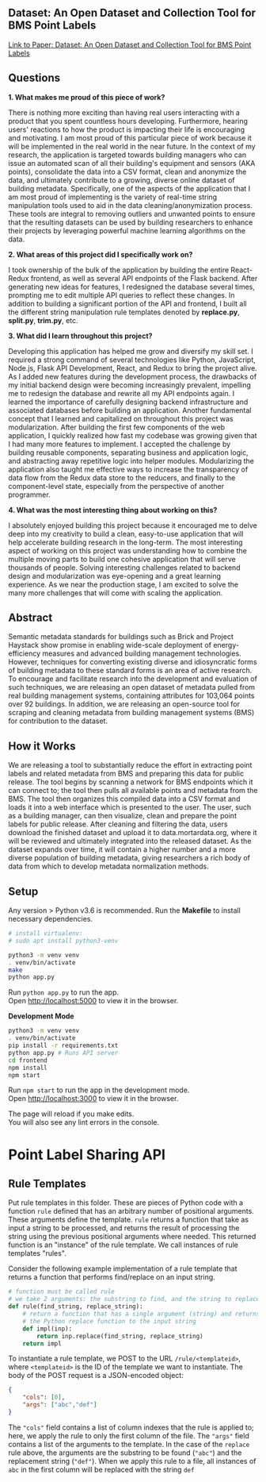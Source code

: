 ## Dataset: An Open Dataset and Collection Tool for BMS Point Labels

[Link to Paper: Dataset: An Open Dataset and Collection Tool for BMS Point Labels](https://brickschema.org/papers/BuildingMetadataDataset-DATA-2019-Fierro.pdf)

## Questions

**1. What makes me proud of this piece of work?**

There is nothing more exciting than having real users interacting with a product that you spent countless hours developing. Furthermore, hearing users' reactions to how the product is impacting their life is encouraging and motivating. I am most proud of this particular piece of work because it will be implemented in the real world in the near future. In the context of my research, the application is targeted towards building managers who can issue an automated scan of all their building's equipment and sensors (AKA points), consolidate the data into a CSV format, clean and anonymize the data, and ultimately contribute to a growing, diverse online dataset of building metadata. Specifically, one of the aspects of the application that I am most proud of implementing is the variety of real-time string manipulation tools used to aid in the data cleaning/anonymization process. These tools are integral to removing outliers and unwanted points to ensure that the resulting datasets can be used by building researchers to enhance their projects by leveraging powerful machine learning algorithms on the data. 

**2. What areas of this project did I specifically work on?**

I took ownership of the bulk of the application by building the entire React-Redux frontend, as well as several API endpoints of the Flask backend. After generating new ideas for features, I redesigned the database several times, prompting me to edit multiple API queries to reflect these changes. In addition to building a significant portion of the API and frontend, I built all the different string manipulation rule templates denoted by **replace.py**, **split.py**, **trim.py**, etc. 

**3. What did I learn throughout this project?**

Developing this application has helped me grow and diversify my skill set. I required a strong command of several technologies like Python, JavaScript, Node.js, Flask API Development, React, and Redux to bring the project alive. As I added new features during the development process, the drawbacks of my initial backend design were becoming increasingly prevalent, impelling me to redesign the database and rewrite all my API endpoints again. I learned the importance of carefully designing backend infrastructure and associated databases before building an application. Another fundamental concept that I learned and capitalized on throughout this project was modularization. After building the first few components of the web application, I quickly realized how fast my codebase was growing given that I had many more features to implement. I accepted the challenge by building reusable components, separating business and application logic, and abstracting away repetitive logic into helper modules. Modularizing the application also taught me effective ways to increase the transparency of data flow from the Redux data store to the reducers, and finally to the component-level state, especially from the perspective of another programmer. 

**4. What was the most interesting thing about working on this?**

I absolutely enjoyed building this project because it encouraged me to delve deep into my creativity to build a clean, easy-to-use application that will help accelerate building research in the long-term. The most interesting aspect of working on this project was understanding how to combine the multiple moving parts to build one cohesive application that will serve thousands of people. Solving interesting challenges related to backend design and modularization was eye-opening and a great learning experience. As we near the production stage, I am excited to solve the many more challenges that will come with scaling the application. 

## Abstract

Semantic metadata standards for buildings such as Brick and Project
Haystack show promise in enabling wide-scale deployment of
energy-efficiency measures and advanced building management
technologies. However, techniques for converting existing diverse
and idiosyncratic forms of building metadata to these standard
forms is an area of active research. To encourage and facilitate
research into the development and evaluation of such techniques,
we are releasing an open dataset of metadata pulled from real building management systems, containing attributes for 103,064 points
over 92 buildings. In addition, we are releasing an open-source tool
for scraping and cleaning metadata from building management
systems (BMS) for contribution to the dataset.

## How it Works

We are releasing a tool to substantially reduce the effort in extracting point labels and related metadata
from BMS and preparing this data for public release. The tool begins by scanning a network for BMS endpoints which it can connect to; the tool then pulls all available points and metadata from the
BMS. The tool then organizes this compiled data into a CSV format and loads it into a web interface which is presented to the user. The user, such as a building manager, can then visualize, clean and
prepare the point labels for public release. After cleaning and filtering the data, users download the finished dataset and upload it to data.mortardata.org, where it will be reviewed and ultimately integrated into the released dataset. As the dataset expands over time, it will contain a higher number and a
more diverse population of building metadata, giving researchers a rich body of data from which to develop metadata normalization methods.

## Setup

Any version > Python v3.6 is recommended. Run the **Makefile** to install necessary dependencies. 

```bash
# install virtualenv:
# sudo apt install python3-venv

python3 -m venv venv
. venv/bin/activate
make
python app.py
```

Run `python app.py` to run the app. <br>
Open [http://localhost:5000](http://localhost:5000) to view it in the browser.

**Development Mode**

```bash
python3 -m venv venv
. venv/bin/activate
pip install -r requirements.txt
python app.py # Runs API server
cd frontend
npm install
npm start
```
Run `npm start` to run the app in the development mode.<br>
Open [http://localhost:3000](http://localhost:3000) to view it in the browser.

The page will reload if you make edits.<br>
You will also see any lint errors in the console.

# Point Label Sharing API

## Rule Templates

Put rule templates in this folder. These are pieces of Python code with a function `rule` defined that has an arbitrary number of positional arguments. These arguments define the template.
`rule` returns a function that take as input a string to be processed, and returns the result of processing the string using the previous positional arguments where needed.
This returned function is an "instance" of the rule template. We call instances of rule templates "rules".

Consider the following example implementation of a rule template that returns a function that performs find/replace on an input string.


```python
# function must be called rule
# we take 2 arguments: the substring to find, and the string to replace each instance of the substring
def rule(find_string, replace_string):
    # return a function that has a single argument (string) and returns the result of applying
    # the Python replace function to the input string
    def impl(inp):
        return inp.replace(find_string, replace_string)
    return impl
```

To instantiate a rule template, we POST to the URL `/rule/<templateid>`, where `<templateid>` is the ID of the template we want to instantiate.
The body of the POST request is a JSON-encoded object:

```json
{
    "cols": [0],
    "args": ["abc","def"]
}
```

The `"cols"` field contains a list of column indexes that the rule is applied to; here, we apply the rule to only the first column of the file.
The `"args"` field contains a list of the arguments to the template. In the case of the `replace` rule above, the arguments are the substring to be found (`"abc"`) and the replacement string (`"def"`). When we apply this rule to a file, all instances of `abc` in the first column will be replaced with the string `def`
